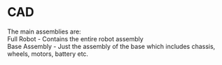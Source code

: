 # CAD
The main assemblies are:  
Full Robot - Contains the entire robot assembly  
Base Assembly - Just the assembly of the base which includes chassis, wheels, motors, battery etc.
